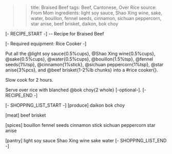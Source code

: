 >> title: Braised Beef
>> tags: Beef, Cantonese, Over Rice
>> source: From Mom
>> ingredients: light soy sauce, Shao Xing wine, sake, water, bouillon, fennel seeds, cinnamon, sichuan peppercorn, star anise, beef brisket, daikon, bok choy

[- RECIPE_START -]
-- Recipe for Braised Beef

[- Required equipment: Rice Cooker -]

Put all the @light soy sauce{0.5%cups}, @Shao Xing wine{0.5%cups}, @sake{0.5%cups}, @water{0.5%cups}, @bouillon{1.5%tsp}, @fennel seeds{1%tsp}, @cinnamon{1%stick}, @sichuan peppercorn{1%tsp}, @star anise{3%pcs}, and @beef brisket{1-2%lb chunks} into a #rice cooker{}.

Slow cook for 2 hours.

Serve over rice with blanched @bok choy{2 whole} [-optional-].
[- RECIPE_END -]

[- SHOPPING_LIST_START -]
[produce]
daikon
bok choy

[meat]
beef brisket

[spices]
bouillon
fennel seeds
cinnamon stick
sichuan peppercorn
star anise

[pantry]
light soy sauce
Shao Xing wine
sake
water
[- SHOPPING_LIST_END -]